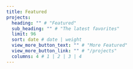 ```yaml
---
title: Featured
projects:
  heading: "" # "Featured"
  sub_heading: "" # "The latest favorites"
  limit: 96
  sort: date # date | weight
  view_more_button_text: "" # "More Featured"
  view_more_button_link: "" # "/projects"
  columns: 4 # 1 | 2 | 3 | 4
---
```

